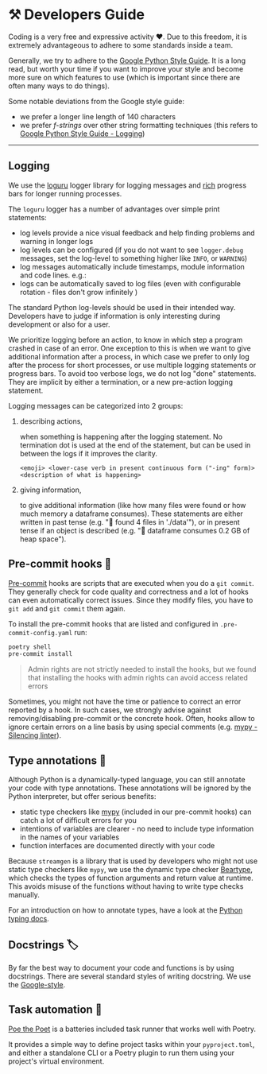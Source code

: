 # ⚒️ Developers Guide

Coding is a very free and expressive activity ❤️. Due to this freedom, it is extremely advantageous to adhere to some standards inside a team.

Generally, we try to adhere to the [Google Python Style Guide](https://google.github.io/styleguide/pyguide.html).
It is a long read, but worth your time if you want to improve your style and become more sure on which features to use (which is important since there are often many ways to do things).

Some notable deviations from the Google style guide:

+ we prefer a longer line length of 140 characters
+ we prefer *f-strings* over other string formatting techniques (this refers to [Google Python Style Guide - Logging](https://google.github.io/styleguide/pyguide.html#3101-logging))

---

## Logging

We use the [loguru](https://github.com/Delgan/loguru) logger library for logging messages and [rich](https://github.com/Textualize/rich) progress bars for longer running processes.

The `loguru` logger has a number of advantages over simple print statements:

+ log levels provide a nice visual feedback and help finding problems and warning in longer logs
+ log levels can be configured (if you do not want to see `logger.debug` messages, set the log-level to something higher like `INFO`, or `WARNING`)
+ log messages automatically include timestamps, module information and code lines. e.g.:
+ logs can be automatically saved to log files (even with configurable rotation - files don't grow infinitely )

The standard Python log-levels should be used in their intended way. Developers have to judge if information is only interesting during development or also for a user.

We prioritize logging before an action, to know in which step a program crashed in case of an error. One exception to this is when we want to give additional information after a process, in which case we prefer to only log after the process for short processes, or use multiple logging statements or progress bars. To avoid too verbose logs, we do not log "done" statements. They are implicit by either a termination, or a new pre-action logging statement.

Logging messages can be categorized into 2 groups:

1) describing actions,

    when something is happening after the logging statement. No termination dot is used at the end of the statement, but can be used in between the logs if it improves the clarity.

    ```
    <emoji> <lower-case verb in present continuous form ("-ing" form)> <description of what is happening>
    ```

2) giving information,

    to give additional information (like how many files were found or how much memory a dataframe consumes). These statements are either written in past tense (e.g. "📑 found 4 files in './data'"), or in present tense if an object is described (e.g. "💽 dataframe consumes 0.2 GB of heap space").

## Pre-commit hooks 🛑

[Pre-commit](https://pre-commit.com/) hooks are scripts that are executed when you do a `git commit`. They generally check for code quality and correctness and a lot of hooks can even automatically correct issues. Since they modify files, you have to `git add` and `git commit` them again.

To install the pre-commit hooks that are listed and configured in `.pre-commit-config.yaml` run:
```bash
poetry shell
pre-commit install
```

> Admin rights are not strictly needed to install the hooks, but we found that installing the hooks with admin rights can avoid access related errors

Sometimes, you might not have the time or patience to correct an error reported by a hook. In such cases, we strongly advise against removing/disabling pre-commit or the concrete hook. Often, hooks allow to ignore certain errors on a line basis by using special comments (e.g. [mypy - Silencing linter](https://mypy.readthedocs.io/en/stable/common_issues.html#silencing-linters)).

## Type annotations 🚀

Although Python is a dynamically-typed language, you can still annotate your code with type annotations.
These annotations will be ignored by the Python interpreter, but offer serious benefits:

+ static type checkers like [mypy](https://github.com/python/mypy) (included in our pre-commit hooks) can catch a lot of difficult errors for you
+ intentions of variables are clearer - no need to include type information in the names of your variables
+ function interfaces are documented directly with your code

Because `streamgen` is a library that is used by developers who might not use static type checkers like `mypy`, we use the dynamic type checker [Beartype](https://github.com/beartype/beartype), which checks the types of function arguments and return value at runtime. This avoids misuse of the functions without having to write type checks manually.

For an introduction on how to annotate types, have a look at the [Python typing docs](https://docs.python.org/3/library/typing.html).

## Docstrings 🏷️

By far the best way to document your code and functions is by using docstrings. There are several standard styles of writing docstring. We use the [Google-style](https://google.github.io/styleguide/pyguide.html#s3.8.1-comments-in-doc-strings).

## Task automation 🦾

[Poe the Poet](https://poethepoet.natn.io/) is a batteries included task runner that works well with Poetry.

It provides a simple way to define project tasks within your `pyproject.toml`, and either a standalone CLI or a Poetry plugin to run them using your project's virtual environment.
